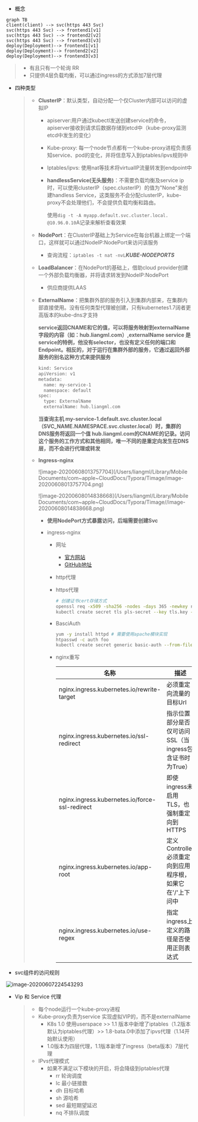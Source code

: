 *  概念

  ```mermaid
  graph TB
  client(client) --> svc(https 443 Svc)
  svc(https 443 Svc) --> frontend1[v1]
  svc(https 443 Svc) --> frontend2[v2]
  svc(https 443 Svc) --> frontend3[v3]
  deploy(Deployment)--> frontend1[v1]
  deploy(Deployment)--> frontend2[v2]
  deploy(Deployment)--> frontend3[v3]
  ```

  > * 有且只有一个轮询 RR
  > * 只提供4层负载均衡，可以通过ingress的方式添加7层代理

* 四种类型

  > * **ClusterIP**：默认类型，自动分配一个仅Cluster内部可以访问的虚拟IP
  >
  >   * apiserver:用户通过kubectl发送创建service的命令，apiserver接收到请求后数据存储到etcd中（kube-proxy监测etcd中发生的变化）
  >
  >   * Kube-proxy: 每一个node节点都有一个kube-proxy进程负责感知service、pod的变化，并将信息写入到iptables/ipvs规则中
  >
  >   * Iptables/ipvs: 使用nat等技术将virtualIP流量转发到endpoint中
  >
  >   * **handlessService(无头服务)**：不需要负载均衡及service ip时，可以使用clusterIP（spec.clusterIP）的值为"None"来创建handless Service，这类服务不会分配clusterIP，kube-proxy不会处理他们，不会提供负载均衡和路由。
  >
  >     使用```dig -t -A myapp.default.svc.cluster.local. @10.96.0.10```A记录来解析查看效果
  >
  > * **NodePort**：在ClusterIP基础上为Service在每台机器上绑定一个端口，这样就可以通过NodeIP:NodePort来访问该服务
  >
  >   * 查询流程：```iptables -t nat -nvL```***KUBE-NODEPORTS***
  >
  > * **LoadBalancer**：在NodePort的基础上，借助cloud provider创建一个外部负载均衡器，并将请求转发到NodeIP:NodePort
  >
  >   * 供应商提供LAAS
  >
  > * **ExternalName**：把集群外部的服务引入到集群内部来，在集群内部直接使用。没有任何类型代理被创建，只有kubernetes1.7阔者更高版本的kube-dns才支持
  >
  >   **service返回CNAME和它的值，可以将服务映射到externalName字段的内容（如：hub.liangml.com）,externalName service 是service的特例，他没有selector，也没有定义任何的端口和Endpoint。相反的，对于运行在集群外部的服务，它通过返回外部服务的别名这种方式来提供服务**
  >
  >   ```bash
  >   kind: Service
  >   apiVersion: v1
  >   metadata:
  >     name: my-service-1
  >     namespace: default
  >   spec:
  >   	type: ExternalName
  >   	externalName: hub.liangml.com
  >   ```
  >
  >   **当查询主机 my-service-1.default.svc.cluster.local（SVC_NAME.NAMESPACE.svc.cluster.local）时，集群的DNS服务将返回一个值 hub.liangml.com的CNAME的记录。访问这个服务的工作方式和其他相同，唯一不同的是重定向发生在DNS层，而不会进行代理或转发**
  >
  > * **Ingress-nginx**
  >
  >   ![image-20200608013757704](/Users/liangml/Library/Mobile Documents/com~apple~CloudDocs/Typora/Timage/image-20200608013757704.png)
  >
  >   ![image-20200608014838668](/Users/liangml/Library/Mobile Documents/com~apple~CloudDocs/Typora/Timage//image-20200608014838668.png)
  >
  >   * **使用NodePort方式暴露访问，后端需要创建Svc**
  >
  >   * ingress-nginx
  >
  >     * 网址
  >       * [官方网站](https://kubernetes.github.io/ingress-nginx)
  >       * [GitHub地址](https://github.com/kubernetes/ingress-nginx)
  >
  >     * http代理
  >
  >     * https代理
  >
  >       ```bash
  >       # 创建证书cert存储方式
  >       openssl req -x509 -sha256 -nodes -days 365 -newkey rsa:2048 -keyout tls.key -out tls.crt -subj"/CN=nginxsvc/0=nginxsvc"
  >       kubectl create secret tls pls-secret --key tls.key --cert tls.crt
  >       ```
  >
  >     * BasciAuth
  >
  >       ```bash
  >       yum -y install httpd # 需要使用apache模块实现
  >       htpasswd -c auth foo
  >       kubectl create secret generic basic-auth --from-file=auth
  >       ```
  >
  >     * nginx重写
  >
  >       | 名称                                           | 描述                                                      | 值   |
  >       | ---------------------------------------------- | --------------------------------------------------------- | ---- |
  >       | nginx.ingress.kubernetes.io/rewrite-target     | 必须重定向流量的目标Url                                   | 串   |
  >       | nginx.ingress.kubernetes.io/ssl-redirect       | 指示位置部分是否仅可访问SSL（当ingress包含证书时为True）  | 布尔 |
  >       | nginx.ingress.kubernetes.io/force-ssl-redirect | 即使ingress未启用TLS，也强制重定向到HTTPS                 | 布尔 |
  >       | nginx.ingress.kubernetes.io/app-root           | 定义Controller必须重定向到应用程序根，如果它在'/'上下问中 | 串   |
  >       | nginx.ingress.kubernetes.io/use-regex          | 指定ingress上定义的路径是否使用正则表达式                 | 布尔 |

* svc组件的访问规则

![image-20200607224543293](http://carson-mweb.oss-cn-beijing.aliyuncs.com/2020/06/14/image20200607224543293.png?image/auto-orient,1/quality,q_90)


* Vip 和 Service 代理

  > * 每个node运行一个kube-proxy进程
  > * Kube-proxy负责为service 实现虚拟VIP的，而不是externalName
  >   * K8s  1.0 使用userspace >> 1.1 版本中新增了iptables（1.2版本默认为iptables代理）>> 1.8-bata.0中添加了ipvs代理（1.14开始默认使用）
  >   * 1.0版本为四层代理，1.1版本新增了ingress（beta版本）7层代理
  > * IPvs代理模式
  >   * 如果不满足以下模块的开启，将会降级到iptables代理
  >     * rr  轮询调度
  >     * lc 最小链接数
  >     * dh 目标哈希
  >     * sh 源哈希
  >     * sed 最短期望延迟
  >     * nq 不排队调度

